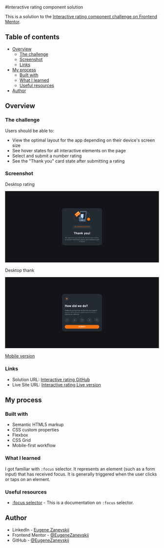 #Interactive rating component solution

This is a solution to the [Interactive rating component challenge on Frontend Mentor](https://www.frontendmentor.io/challenges/interactive-rating-component-koxpeBUmI).

## Table of contents

- [Overview](#overview)
  - [The challenge](#the-challenge)
  - [Screenshot](#screenshot)
  - [Links](#links)
- [My process](#my-process)
  - [Built with](#built-with)
  - [What I learned](#what-i-learned)
  - [Useful resources](#useful-resources)
- [Author](#author)

## Overview

### The challenge

Users should be able to:

- View the optimal layout for the app depending on their device's screen size
- See hover states for all interactive elements on the page
- Select and submit a number rating
- See the "Thank you" card state after submitting a rating

### Screenshot

Desktop rating

![](screenshots/desktop-rating.png)

Desktop thank

![](screenshots/desktop-thank.png)

[Mobile version](screenshots/mobile-rating.png)

### Links

- Solution URL: [Interactive rating GitHub](https://github.com/EugeneZanevskij/Interactive-rating)
- Live Site URL: [Interactive rating Live version](https://eugenezanevskij.github.io/Interactive-rating/)

## My process

### Built with

- Semantic HTML5 markup
- CSS custom properties
- Flexbox
- CSS Grid
- Mobile-first workflow

### What I learned

I got familiar with `:focus` selector.
It represents an element (such as a form input) that has received focus. It is generally triggered when the user clicks or taps on an element.

### Useful resources

- [:focus selector](https://developer.mozilla.org/en-US/docs/Web/CSS/:focus) - This is a documentation on `:focus` selector.

## Author

- LinkedIn - [Eugene Zanevskij](https://www.linkedin.com/in/eugene-zanevskij/)
- Frontend Mentor - [@EugeneZanevskij](https://www.frontendmentor.io/profile/EugeneZanevskij)
- GitHub - [@EugeneZanevskij](https://github.com/EugeneZanevskij)